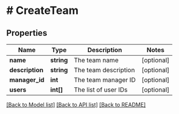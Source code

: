 # # CreateTeam

## Properties

Name | Type | Description | Notes
------------ | ------------- | ------------- | -------------
**name** | **string** | The team name | [optional]
**description** | **string** | The team description | [optional]
**manager_id** | **int** | The team manager ID | [optional]
**users** | **int[]** | The list of user IDs | [optional]

[[Back to Model list]](../README.md#documentation-for-models) [[Back to API list]](../README.md#documentation-for-api-endpoints) [[Back to README]](../README.md)

